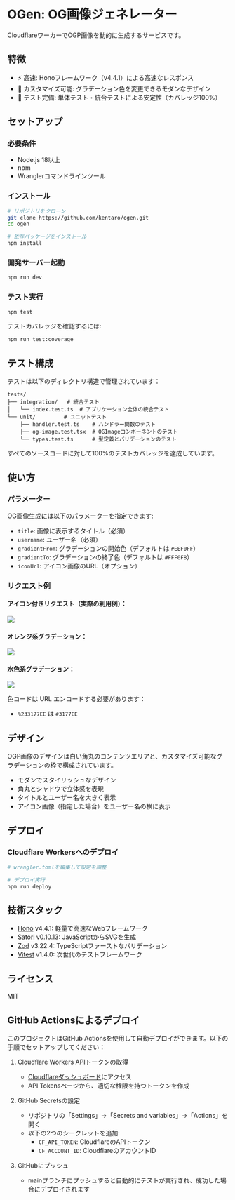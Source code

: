 # OGen: OG画像ジェネレーター

CloudflareワーカーでOGP画像を動的に生成するサービスです。

## 特徴

- ⚡️ 高速: Honoフレームワーク（v4.4.1）による高速なレスポンス
- 🎨 カスタマイズ可能: グラデーション色を変更できるモダンなデザイン
- 🧪 テスト完備: 単体テスト・統合テストによる安定性（カバレッジ100%）

## セットアップ

### 必要条件

- Node.js 18以上
- npm
- Wranglerコマンドラインツール

### インストール

```bash
# リポジトリをクローン
git clone https://github.com/kentaro/ogen.git
cd ogen

# 依存パッケージをインストール
npm install
```

### 開発サーバー起動

```bash
npm run dev
```

### テスト実行

```bash
npm test
```

テストカバレッジを確認するには:

```bash
npm run test:coverage
```

## テスト構成

テストは以下のディレクトリ構造で管理されています：

```
tests/
├── integration/   # 統合テスト
│   └── index.test.ts  # アプリケーション全体の統合テスト
└── unit/         # ユニットテスト
    ├── handler.test.ts    # ハンドラー関数のテスト
    ├── og-image.test.tsx  # OGImageコンポーネントのテスト
    └── types.test.ts      # 型定義とバリデーションのテスト
```

すべてのソースコードに対して100%のテストカバレッジを達成しています。

## 使い方

### パラメーター

OG画像生成には以下のパラメーターを指定できます:

- `title`: 画像に表示するタイトル（必須）
- `username`: ユーザー名（必須）
- `gradientFrom`: グラデーションの開始色（デフォルトは `#EEF0FF`）
- `gradientTo`: グラデーションの終了色（デフォルトは `#FFF0F8`）
- `iconUrl`: アイコン画像のURL（オプション）

### リクエスト例

#### アイコン付きリクエスト（実際の利用例）：

![](https://ogen.kentarok.workers.dev/og?title=og:image%E3%82%92%E5%8B%95%E7%9A%84%E3%81%AB%E4%BD%9C%E6%88%90%E3%81%99%E3%82%8BWeb%E3%82%A2%E3%83%97%E3%83%AA%E3%82%92Hono+Cloudflare%20Workers%E3%81%A7%E4%BD%9C%E3%81%A3%E3%81%9F%EF%BC%81%20&username=%E6%A0%97%E6%9E%97%E5%81%A5%E5%A4%AA%E9%83%8E&iconUrl=https://pbs.twimg.com/profile_images/1893532407988367361/5EfifO80_400x400.jpg)

#### オレンジ系グラデーション：

![](https://ogen.kentarok.workers.dev/og?title=og:image%E3%82%92%E5%8B%95%E7%9A%84%E3%81%AB%E4%BD%9C%E6%88%90%E3%81%99%E3%82%8BWeb%E3%82%A2%E3%83%97%E3%83%AA%E3%82%92Hono+Cloudflare%20Workers%E3%81%A7%E4%BD%9C%E3%81%A3%E3%81%9F%EF%BC%81%20&username=%E6%A0%97%E6%9E%97%E5%81%A5%E5%A4%AA%E9%83%8E&iconUrl=https://pbs.twimg.com/profile_images/1893532407988367361/5EfifO80_400x400.jpg&gradientFrom=%23FF8C00&gradientTo=%23FFA500)

#### 水色系グラデーション：

![](https://ogen.kentarok.workers.dev/og?title=og:image%E3%82%92%E5%8B%95%E7%9A%84%E3%81%AB%E4%BD%9C%E6%88%90%E3%81%99%E3%82%8BWeb%E3%82%A2%E3%83%97%E3%83%AA%E3%82%92Hono+Cloudflare%20Workers%E3%81%A7%E4%BD%9C%E3%81%A3%E3%81%9F%EF%BC%81%20&username=%E6%A0%97%E6%9E%97%E5%81%A5%E5%A4%AA%E9%83%8E&iconUrl=https://pbs.twimg.com/profile_images/1893532407988367361/5EfifO80_400x400.jpg&gradientFrom=%2300C6FF&gradientTo=%230072FF)

色コードは URL エンコードする必要があります：

- `%233177EE` は `#3177EE`

## デザイン

OGP画像のデザインは白い角丸のコンテンツエリアと、カスタマイズ可能なグラデーションの枠で構成されています。

- モダンでスタイリッシュなデザイン
- 角丸とシャドウで立体感を表現
- タイトルとユーザー名を大きく表示
- アイコン画像（指定した場合）をユーザー名の横に表示

## デプロイ

### Cloudflare Workersへのデプロイ

```bash
# wrangler.tomlを編集して設定を調整

# デプロイ実行
npm run deploy
```

## 技術スタック

- [Hono](https://hono.dev/) v4.4.1: 軽量で高速なWebフレームワーク
- [Satori](https://github.com/vercel/satori) v0.10.13: JavaScriptからSVGを生成
- [Zod](https://zod.dev/) v3.22.4: TypeScriptファーストなバリデーション
- [Vitest](https://vitest.dev/) v1.4.0: 次世代のテストフレームワーク

## ライセンス

MIT 

## GitHub Actionsによるデプロイ

このプロジェクトはGitHub Actionsを使用して自動デプロイができます。以下の手順でセットアップしてください：

1. Cloudflare Workers APIトークンの取得
   - [Cloudflareダッシュボード](https://dash.cloudflare.com/)にアクセス
   - API Tokensページから、適切な権限を持つトークンを作成

2. GitHub Secretsの設定
   - リポジトリの「Settings」→「Secrets and variables」→「Actions」を開く
   - 以下の2つのシークレットを追加:
     - `CF_API_TOKEN`: CloudflareのAPIトークン
     - `CF_ACCOUNT_ID`: CloudflareのアカウントID

3. GitHubにプッシュ
   - mainブランチにプッシュすると自動的にテストが実行され、成功した場合にデプロイされます 